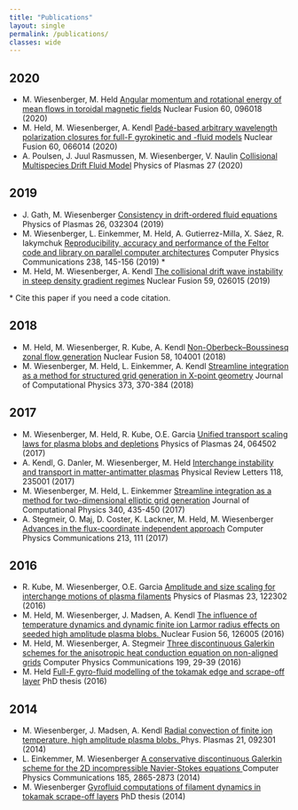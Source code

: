 ```yaml
---
title: "Publications"
layout: single
permalink: /publications/
classes: wide
---
```


2020
----
* M. Wiesenberger, M. Held [Angular momentum and rotational energy of mean flows in toroidal magnetic fields](https://dx.doi.org/10.1088/1741-4326/ab9fa8)  Nuclear Fusion 60, 096018 (2020)
* M. Held, M. Wiesenberger, A. Kendl [Padé-based arbitrary wavelength polarization closures for full-F gyrokinetic
and -fluid models](https://doi.org/10.1088/1741-4326/ab7a68) Nuclear Fusion 60, 066014 (2020)
* A. Poulsen, J. Juul Rasmussen, M. Wiesenberger, V. Naulin [Collisional Multispecies Drift Fluid Model](https://doi.org/10.1063/1.5140522) Physics of Plasmas 27 (2020)

2019
----
* J. Gath, M. Wiesenberger [Consistency in drift-ordered fluid equations]( https://doi.org/10.1063/1.5081777) Physics of Plasmas 26, 032304 (2019)
* M. Wiesenberger, L. Einkemmer, M. Held, A. Gutierrez-Milla, X. Sáez, R. Iakymchuk  [Reproducibility, accuracy and performance of the Feltor code and library on parallel computer architectures](https://doi.org/10.1016/j.cpc.2018.12.006) Computer Physics Communications 238, 145-156 (2019) *
* M. Held, M. Wiesenberger, A. Kendl [The collisional drift wave instability in steep density gradient regimes](https://doi.org/10.1088/1741-4326/aaf6cc) Nuclear Fusion 59, 026015 (2019)

\* Cite this paper if you need a code citation.

2018
----
* M. Held, M. Wiesenberger, R. Kube, A. Kendl   [Non-Oberbeck–Boussinesq zonal flow generation](https://doi.org/10.1088/1741-4326/aad28e)  Nuclear Fusion 58, 104001 (2018)
* M. Wiesenberger, M. Held, L. Einkemmer, A. Kendl [Streamline integration as a method for structured grid generation in X-point geometry](https://doi.org/10.1016/j.jcp.2018.07.007)  Journal of Computational Physics 373, 370-384 (2018)

2017
----
* M. Wiesenberger, M. Held, R. Kube, O.E. Garcia   [Unified transport scaling laws for plasma blobs and depletions](https://doi.org/10.1063/1.4985318)  Physics of Plasmas 24, 064502 (2017)
* A. Kendl, G. Danler, M. Wiesenberger, M. Held  [Interchange instability and transport in matter-antimatter plasmas](https://doi.org/10.1103/PhysRevLett.118.235001)  Physical Review Letters 118, 235001 (2017)
* M. Wiesenberger, M. Held, L. Einkemmer [Streamline integration as a method for two-dimensional elliptic grid generation](https://doi.org/10.1016/j.jcp.2017.03.056)   Journal of Computational Physics 340, 435-450 (2017)
* A. Stegmeir, O. Maj, D. Coster, K. Lackner, M. Held, M. Wiesenberger  [Advances in the flux-coordinate independent approach](https://doi.org/10.1016/j.cpc.2016.12.014)  Computer Physics Communications 213, 111 (2017)

2016
----
* R. Kube, M. Wiesenberger, O.E. Garcia  [Amplitude and size scaling for interchange motions of plasma filaments](https://doi.org/10.1063/1.4971220) Physics of Plasmas 23, 122302 (2016)
* M. Held, M. Wiesenberger, J. Madsen, A. Kendl [The influence of temperature dynamics and dynamic finite ion Larmor radius effects on seeded high amplitude plasma blobs. ](https://doi.org/10.1088/0029-5515/56/12/126005) Nuclear Fusion 56, 126005 (2016)
* M. Held, M. Wiesenberger, A. Stegmeir [Three discontinuous Galerkin schemes for the anisotropic heat conduction equation on non-aligned grids](https://doi.org/10.1016/j.cpc.2015.10.009)  Computer Physics Communications 199, 29-39 (2016)
* M. Held [Full-F gyro-fluid modelling of the tokamak edge and scrape-off
layer](http://diglib.uibk.ac.at/urn:nbn:at:at-ubi:1-6853) PhD thesis (2016)

2014
----
* M. Wiesenberger, J. Madsen, A. Kendl [Radial convection of finite ion temperature, high amplitude plasma blobs. ](https://doi.org/10.1063/1.4894220)  Phys. Plasmas 21, 092301 (2014)
* L. Einkemmer, M. Wiesenberger [A conservative discontinuous Galerkin scheme for the 2D incompressible Navier-Stokes equations ](https://doi.org/10.1016/j.cpc.2014.07.007)  Computer Physics Communications 185, 2865-2873 (2014)
* M. Wiesenberger [Gyrofluid computations of filament dynamics in tokamak scrape-off layers](http://diglib.uibk.ac.at/urn:nbn:at:at-ubi:1-1799) PhD thesis (2014)
